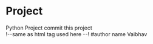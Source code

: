 # Project
Python Project
commit this project 
<br> !--same as html tag used here --!
#author name Vaibhav
